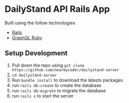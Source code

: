 # DailyStand API Rails App

Built using the follow technologies

- [Rails](https://rubyonrails.org/)
- [GraphQL Ruby](https://graphql-ruby.org/)

## Setup Development

1. Pull down the repo using `git clone https://github.com/nearbycoder/dailystand-server`
2. `cd dailystand-server`
3. Run `bundle install` to download the latests packages.
4. run `rails db:create` to create the database
5. run `rails db:migrate` to migrate the database
6. run `rails s` to start the server
